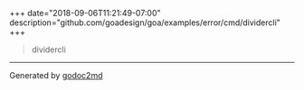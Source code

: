 +++
date="2018-09-06T11:21:49-07:00"
description="github.com/goadesign/goa/examples/error/cmd/dividercli"
+++


> dividercli





- - -
Generated by [godoc2md](https://godoc.org/github.com/davecheney/godoc2md)
